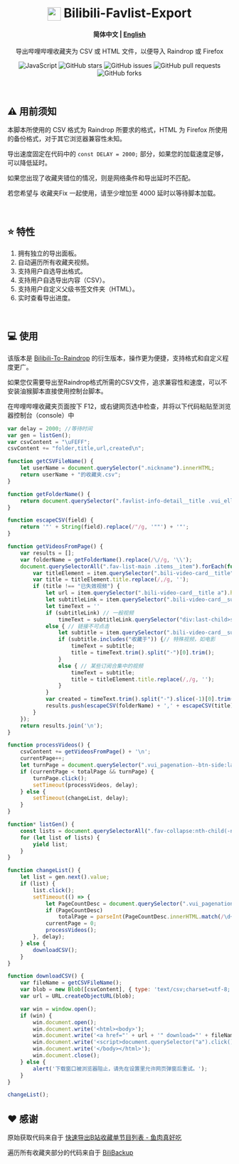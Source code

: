 <div align="center">

#  <img src="https://www.bilibili.com/favicon.ico" width="30" height="30" style="vertical-align: text-bottom;">  <a href="https://greasyfork.org/zh-CN/scripts/487532-%E5%93%94%E5%93%A9%E5%93%A9%E5%93%A9%E5%93%A9%E6%94%B6%E8%97%8F%E5%A4%B9%E5%AF%BC%E5%87%BA" style="text-decoration: none;"> Bilibili-Favlist-Export </a>

#### **简体中文** | <a href="https://github.com/AHCorn/Bilibili-Favlist-Export/blob/main/README_EN.md"> English </a>

导出哔哩哔哩收藏夹为 CSV 或 HTML 文件，以便导入 Raindrop 或 Firefox

![JavaScript](https://img.shields.io/badge/javascript-%23323330.svg?style=for-the-badge&logo=javascript&logoColor=%23F7DF1E)
![GitHub stars](https://img.shields.io/github/stars/AHCorn/Bilibili-Favlist-Export?style=for-the-badge)
![GitHub issues](https://img.shields.io/github/issues/AHCorn/Bilibili-Favlist-Export?style=for-the-badge)
![GitHub pull requests](https://img.shields.io/github/issues-pr/AHCorn/Bilibili-Favlist-Export?style=for-the-badge)
![GitHub forks](https://img.shields.io/github/forks/AHCorn/Bilibili-Favlist-Export?style=for-the-badge)

</div>

<br>

## ⚠ 用前须知

本脚本所使用的 CSV 格式为 Raindrop 所要求的格式，HTML 为 Firefox 所使用的备份格式，对于其它浏览器兼容性未知。

导出速度固定在代码中的 ``` const DELAY = 2000; ``` 部分，如果您的加载速度足够，可以降低延时。

如果您出现了收藏夹错位的情况，则是网络条件和导出延时不匹配。

若您希望与  收藏夹Fix 一起使用，请至少增加至 4000 延时以等待脚本加载。


<br>

## ⭐ 特性
1. 拥有独立的导出面板。
2. 自动遍历所有收藏夹视频。
3. 支持用户自选导出格式。
4. 支持用户自选导出内容（CSV）。
5. 支持用户自定义父级书签文件夹（HTML）。
6. 实时查看导出进度。
   
<br>


## 💻 使用
该版本是 [Bilibili-To-Raindrop](https://github.com/AHCorn/Bilibili-To-Raindrop) 的衍生版本，操作更为便捷，支持格式和自定义程度更广。

如果您仅需要导出至Raindrop格式所需的CSV文件，追求兼容性和速度，可以不安装油猴脚本直接使用控制台脚本。

在哔哩哔哩收藏夹页面按下 F12，或右键网页选中检查，并将以下代码粘贴至浏览器控制台（console）中
```js
var delay = 2000; //等待时间
var gen = listGen();
var csvContent = "\uFEFF";
csvContent += "folder,title,url,created\n";

function getCSVFileName() {
    let userName = document.querySelector(".nickname").innerHTML;
    return userName + "的收藏夹.csv";
}

function getFolderName() {
    return document.querySelector(".favlist-info-detail__title .vui_ellipsis").innerHTML;
}

function escapeCSV(field) {
    return '"' + String(field).replace(/"/g, '""') + '"';
}

function getVideosFromPage() {
    var results = [];
    var folderName = getFolderName().replace(/\//g, '\\');
    document.querySelectorAll(".fav-list-main .items__item").forEach(function (item) {
        var titleElement = item.querySelector(".bili-video-card__title");
        var title = titleElement.title.replace(/,/g, '');
        if (title !== "已失效视频") {
            let url = item.querySelector(".bili-video-card__title a").href
            let subtitleLink = item.querySelector(".bili-video-card__subtitle a")
            let timeText = ''
            if (subtitleLink) // 一般视频
                timeText = subtitleLink.querySelector("div:last-child>span").title
            else { // 链接不可点击
                let subtitle = item.querySelector(".bili-video-card__subtitle>span").title
                if (subtitle.includes("收藏于")) {// 特殊视频，如电影
                    timeText = subtitle;
                    title = timeText.trim().split("·")[0].trim();
                }
                else { // 某些订阅合集中的视频
                    timeText = subtitle;
                    title = titleElement.title.replace(/,/g, '');
                }
            }
            var created = timeText.trim().split("·").slice(-1)[0].trim().slice(3);
            results.push(escapeCSV(folderName) + ',' + escapeCSV(title) + ',' + escapeCSV(url) + ',' + escapeCSV(created));
        }
    });
    return results.join('\n');
}

function processVideos() {
    csvContent += getVideosFromPage() + '\n';
    currentPage++;
    let turnPage = document.querySelector(".vui_pagenation--btn-side:last-child");
    if (currentPage < totalPage && turnPage) {
        turnPage.click();
        setTimeout(processVideos, delay);
    } else {
        setTimeout(changeList, delay);
    }
}

function* listGen() {
    const lists = document.querySelectorAll(".fav-collapse:nth-child(-n+2) .vui_collapse_item .fav-sidebar-item .vui_sidebar-item");
    for (let list of lists) {
        yield list;
    }
}

function changeList() {
    let list = gen.next().value;
    if (list) {
        list.click();
        setTimeout(() => {
            let PageCountDesc = document.querySelector(".vui_pagenation-go__count")
            if (PageCountDesc)
                totalPage = parseInt(PageCountDesc.innerHTML.match(/\d+/)[0]) || 1;
            currentPage = 0;
            processVideos();
        }, delay);
    } else {
        downloadCSV();
    }
}

function downloadCSV() {
    var fileName = getCSVFileName();
    var blob = new Blob([csvContent], { type: 'text/csv;charset=utf-8;' });
    var url = URL.createObjectURL(blob);

    var win = window.open();
    if (win) {
        win.document.open();
        win.document.write('<html><body>');
        win.document.write('<a href="' + url + '" download="' + fileName + '">点击下载</a>');
        win.document.write('<script>document.querySelector("a").click();</script>');
        win.document.write('</body></html>');
        win.document.close();
    } else {
        alert('下载窗口被浏览器阻止，请先在设置里允许网页弹窗后重试。');
    }
}

changeList();

```


## ❤️ 感谢
原始获取代码来自于 [快速导出B站收藏单节目列表 - 鱼肉真好吃](https://www.cnblogs.com/toumingbai/p/11399238.html)

遍历所有收藏夹部分的代码来自于 [BiliBackup](https://github.com/sweatran/BiliBackup?tab=readme-ov-file)

